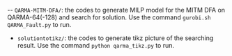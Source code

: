 -- `QARMA-MITM-DFA/`: the codes to generate MILP model for the MITM DFA on QARMA-64(-128) and search for solution. Use the command `gurobi.sh QARMA_Fault.py` to run.
- `solutiontotikz/`: the codes to generate tikz picture of the searching result. Use the command `python qarma_tikz.py` to run.